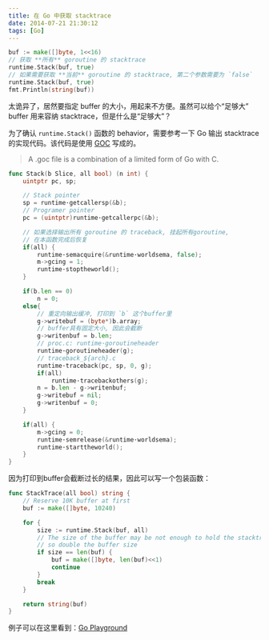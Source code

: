 ```yaml
---
title: 在 Go 中获取 stacktrace
date: 2014-07-21 21:30:12
tags: [Go]
---
```



``` go 打印 stacktrace
buf := make([]byte, 1<<16)
// 获取 **所有** goroutine 的 stacktrace
runtime.Stack(buf, true)
// 如果需要获取 **当前** goroutine 的 stacktrace, 第二个参数需要为 `false`
runtime.Stack(buf, true)
fmt.Println(string(buf))
```

太诡异了，居然要指定 buffer 的大小，用起来不方便。虽然可以给个“足够大” buffer 用来容纳
stacktrace，但是什么是“足够大”？

为了确认 `runtime.Stack()` 函数的 behavior，需要参考一下 Go 输出 stacktrace 的实现代码。该代码是使用 [GOC] 写成的。

[GOC]: https://code.google.com/p/go/source/browse/src/cmd/dist/goc2c.c

> A .goc file is a combination of a limited form of Go with C.

``` go mprof.goc https://code.google.com/p/go/source/browse/src/pkg/runtime/mprof.goc?name=release-branch.go1.3#382
func Stack(b Slice, all bool) (n int) {
    uintptr pc, sp;

    // Stack pointer
    sp = runtime·getcallersp(&b);
    // Programer pointer
    pc = (uintptr)runtime·getcallerpc(&b);

    // 如果选择输出所有 goroutine 的 traceback, 挂起所有goroutine,
    // 在本函数完成后恢复
    if(all) {
        runtime·semacquire(&runtime·worldsema, false);
        m->gcing = 1;
        runtime·stoptheworld();
    }

    if(b.len == 0)
        n = 0;
    else{
        // 重定向输出缓冲, 打印到 `b` 这个buffer里
        g->writebuf = (byte*)b.array;
        // buffer具有固定大小, 因此会截断
        g->writenbuf = b.len;
        // proc.c: runtime·goroutineheader
        runtime·goroutineheader(g);
        // traceback_${arch}.c
        runtime·traceback(pc, sp, 0, g);
        if(all)
            runtime·tracebackothers(g);
        n = b.len - g->writenbuf;
        g->writebuf = nil;
        g->writenbuf = 0;
    }

    if(all) {
        m->gcing = 0;
        runtime·semrelease(&runtime·worldsema);
        runtime·starttheworld();
    }
}
```

因为打印到buffer会截断过长的结果，因此可以写一个包装函数：


``` go
func StackTrace(all bool) string {
    // Reserve 10K buffer at first
    buf := make([]byte, 10240)

    for {
        size := runtime.Stack(buf, all)
        // The size of the buffer may be not enough to hold the stacktrace,
        // so double the buffer size
        if size == len(buf) {
            buf = make([]byte, len(buf)<<1)
            continue
        }
        break
    }

    return string(buf)
}

```

例子可以在这里看到：[Go Playground](http://play.golang.org/p/4ABrCVbH9g)
